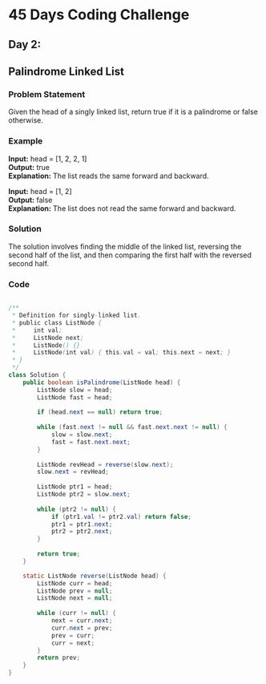 # 45 Days Coding Challenge

## Day 2: 
## Palindrome Linked List

### Problem Statement

Given the head of a singly linked list, return true if it is a palindrome or false otherwise.

### Example

**Input:** head = [1, 2, 2, 1]  
**Output:** true  
**Explanation:** The list reads the same forward and backward.

**Input:** head = [1, 2]  
**Output:** false  
**Explanation:** The list does not read the same forward and backward.

### Solution

The solution involves finding the middle of the linked list, reversing the second half of the list, and then comparing the first half with the reversed second half.

### Code

```java

/**
 * Definition for singly-linked list.
 * public class ListNode {
 *     int val;
 *     ListNode next;
 *     ListNode() {}
 *     ListNode(int val) { this.val = val; this.next = next; }
 * }
 */
class Solution {
    public boolean isPalindrome(ListNode head) {
        ListNode slow = head;
        ListNode fast = head;
    
        if (head.next == null) return true;
        
        while (fast.next != null && fast.next.next != null) {
            slow = slow.next;
            fast = fast.next.next;
        }
        
        ListNode revHead = reverse(slow.next);
        slow.next = revHead;
        
        ListNode ptr1 = head;
        ListNode ptr2 = slow.next;
        
        while (ptr2 != null) {
            if (ptr1.val != ptr2.val) return false;
            ptr1 = ptr1.next;
            ptr2 = ptr2.next;
        }
        
        return true;
    }

    static ListNode reverse(ListNode head) {
        ListNode curr = head;
        ListNode prev = null;
        ListNode next = null;
        
        while (curr != null) {
            next = curr.next;
            curr.next = prev;
            prev = curr;
            curr = next;
        }
        return prev;
    }
}
```